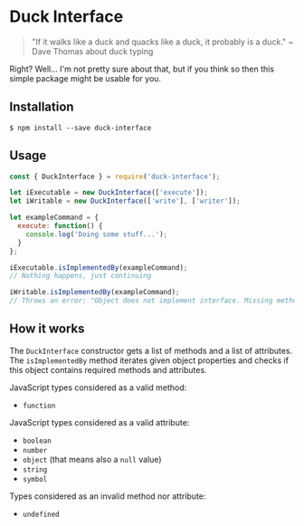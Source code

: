Duck Interface
===

> "If it walks like a duck and quacks like a duck, it probably is a duck." ~ Dave Thomas about duck typing

Right? Well... I'm not pretty sure about that,
but if you think so then this simple package
might be usable for you.

## Installation

```
$ npm install --save duck-interface
```

## Usage

```javascript
const { DuckInterface } = require('duck-interface');

let iExecutable = new DuckInterface(['execute']);
let iWritable = new DuckInterface(['write'], ['writer']);

let exampleCommand = {
  execute: function() {
    console.log('Doing some stuff...');
  }
};

iExecutable.isImplementedBy(exampleCommand);
// Nothing happens, just continuing

iWritable.isImplementedBy(exampleCommand);
// Throws an error: "Object does not implement interface. Missing methods: write. Missing attributes: writer."
```

## How it works

The `DuckInterface` constructor gets a list of methods
and a list of attributes. The `isImplementedBy` method
iterates given object properties and checks if this object
contains required methods and attributes.

JavaScript types considered as a valid method:

- `function`

JavaScript types considered as a valid attribute:

- `boolean`
- `number`
- `object` (that means also a `null` value)
- `string`
- `symbol`

Types considered as an invalid method nor attribute:

- `undefined`
